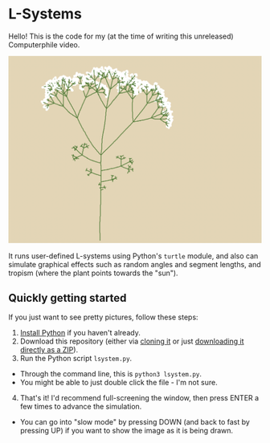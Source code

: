 # L-Systems

Hello! This is the code for my (at the time of writing this unreleased)
Computerphile video.

![](screenshot.png)

It runs user-defined L-systems using Python's `turtle` module, and also can
simulate graphical effects such as random angles and segment lengths, and
tropism (where the plant points towards the "sun").

## Quickly getting started

If you just want to see pretty pictures, follow these steps:

 1. [Install Python](https://www.python.org/downloads/) if you haven't already.
 2. Download this repository (either via [cloning it](https://docs.github.com/en/repositories/creating-and-managing-repositories/cloning-a-repository) or just [downloading it directly as a ZIP](https://github.com/zac-garby/lsystems/archive/refs/heads/master.zip)).
 3. Run the Python script `lsystem.py`.
   - Through the command line, this is `python3 lsystem.py`.
   - You might be able to just double click the file - I'm not sure.
 4. That's it! I'd recommend full-screening the window, then press ENTER a few
    times to advance the simulation.
   - You can go into "slow mode" by pressing DOWN (and back to fast by pressing
     UP) if you want to show the image as it is being drawn.
